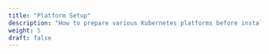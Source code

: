 ```yaml
---
title: "Platform Setup"
description: "How to prepare various Kubernetes platforms before installing Verrazzano."
weight: 5
draft: false
---
```


